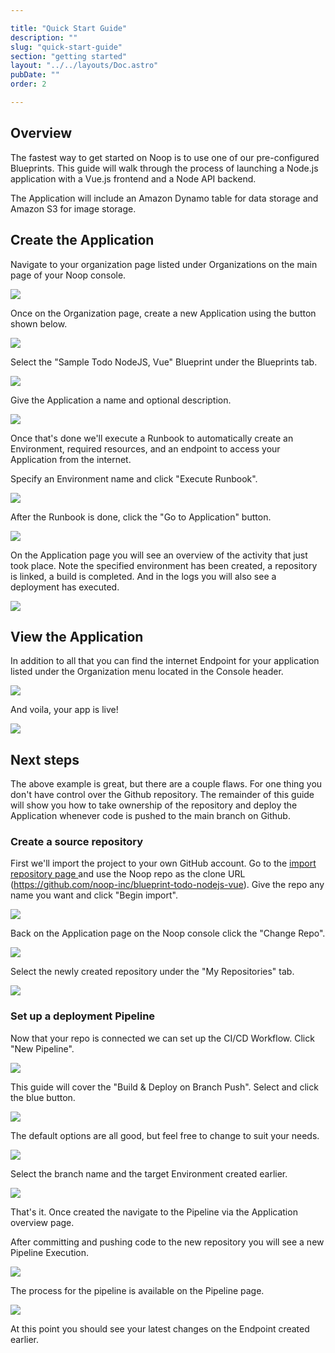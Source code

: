 ```yaml
---

title: "Quick Start Guide"
description: ""
slug: "quick-start-guide"
section: "getting started"
layout: "../../layouts/Doc.astro"
pubDate: ""
order: 2

---
```


## Overview

The fastest way to get started on Noop is to use one of our pre-configured Blueprints. This guide will walk through the process of launching a Node.js application with a Vue.js frontend and a Node API backend.

The Application will include an Amazon Dynamo table for data storage and Amazon S3 for image storage.

## Create the Application

Navigate to your organization page listed under Organizations on the main page of your Noop console.

![](/assets/docs/imgs/2fd825c3-8753-4718-bb0a-227679a8dc23.png)

Once on the Organization page, create a new Application using the button shown below.

![](/assets/docs/imgs/c3dba49f-9f81-452a-a3ed-422f8e28b684.png)

Select the "Sample Todo NodeJS, Vue" Blueprint under the Blueprints tab.

![](/assets/docs/imgs/7418379f-2f43-42ec-8bc8-64048abfc230.png)

Give the Application a name and optional description.

![](/assets/docs/imgs/654fe551-f6f9-4010-8a11-28353c57bc54.png)

Once that's done we'll execute a Runbook to automatically create an Environment, required resources, and an endpoint to access your Application from the internet.

Specify an Environment name and click "Execute Runbook".

![](/assets/docs/imgs/7bd87709-f7c5-44db-a29f-2196deadee1c.png)

After the Runbook is done, click the "Go to Application" button.

![](/assets/docs/imgs/e6072e09-8e32-4ece-b8fc-634d65adbbc0.png)

On the Application page you will see an overview of the activity that just took place. Note the specified environment has been created, a repository is linked, a build is completed. And in the logs you will also see a deployment has executed.

![](/assets/docs/imgs/526c7184-e633-4494-ad55-55843b07bba8.png)

## View the Application

In addition to all that you can find the internet Endpoint for your application listed under the Organization menu located in the Console header.

![](/assets/docs/imgs/c60949ce-4ee6-471a-adcf-5c1223d335e5.png)

And voila, your app is live!

![](/assets/docs/imgs/7cf3a467-1ada-4b78-a601-f23dd983a9bb.png)

## Next steps

The above example is great, but there are a couple flaws. For one thing you don't have control over the Github repository. The remainder of this guide will show you how to take ownership of the repository and deploy the Application whenever code is pushed to the main branch on Github.

### Create a source repository

First we'll import the project to your own GitHub account. Go to the [import repository page ](https://github.com/new/import)and use the Noop repo as the clone URL (<https://github.com/noop-inc/blueprint-todo-nodejs-vue>). Give the repo any name you want and click "Begin import".

![](/assets/docs/imgs/146c83ea-d39d-4232-8a70-a06d562fee9d.png)

Back on the Application page on the Noop console click the "Change Repo".

![](/assets/docs/imgs/f605e788-4e0f-4f0d-bff6-d8c5dbefcdd0.png)

Select the newly created repository under the "My Repositories" tab.

![](/assets/docs/imgs/20dbd3b5-fc8c-4a3f-b43a-6748bc224a46.png)

### Set up a deployment Pipeline

Now that your repo is connected we can set up the CI/CD Workflow. Click "New Pipeline".

![](/assets/docs/imgs/7bb1152a-84f6-48e6-ad23-2ac12b27c38a.png)

This guide will cover the "Build & Deploy on Branch Push". Select and click the blue button.

![](/assets/docs/imgs/26c71255-a81e-446f-885f-22d9a0acc47c.png)

The default options are all good, but feel free to change to suit your needs.

![](/assets/docs/imgs/a623394a-c61f-4e14-a46d-11b61e85602d.png)

Select the branch name and the target Environment created earlier.

![](/assets/docs/imgs/6d37e957-7f2e-4afb-9414-c8677c38fd14.png)

That's it. Once created the navigate to the Pipeline via the Application overview page.

After committing and pushing code to the new repository you will see a new Pipeline Execution.

![](/assets/docs/imgs/7a4b1468-7c9d-4527-b3e3-3c659b6e16cb.png)

The process for the pipeline is available on the Pipeline page.

![](/assets/docs/imgs/a75b6e6a-2675-4643-a1aa-ca76289e968a.png)

At this point you should see your latest changes on the Endpoint created earlier.
